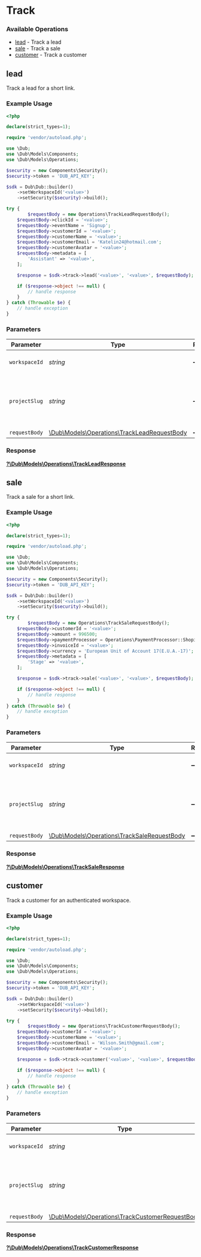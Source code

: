 # Track


### Available Operations

* [lead](#lead) - Track a lead
* [sale](#sale) - Track a sale
* [customer](#customer) - Track a customer

## lead

Track a lead for a short link.

### Example Usage

```php
<?php

declare(strict_types=1);

require 'vendor/autoload.php';

use \Dub;
use \Dub\Models\Components;
use \Dub\Models\Operations;

$security = new Components\Security();
$security->token = 'DUB_API_KEY';

$sdk = Dub\Dub::builder()
    ->setWorkspaceId('<value>')
    ->setSecurity($security)->build();

try {
        $requestBody = new Operations\TrackLeadRequestBody();
    $requestBody->clickId = '<value>';
    $requestBody->eventName = 'Signup';
    $requestBody->customerId = '<value>';
    $requestBody->customerName = '<value>';
    $requestBody->customerEmail = 'Katelin24@hotmail.com';
    $requestBody->customerAvatar = '<value>';
    $requestBody->metadata = [
        'Assistant' => '<value>',
    ];

    $response = $sdk->track->lead('<value>', '<value>', $requestBody);

    if ($response->object !== null) {
        // handle response
    }
} catch (Throwable $e) {
    // handle exception
}
```

### Parameters

| Parameter                                                                                      | Type                                                                                           | Required                                                                                       | Description                                                                                    |
| ---------------------------------------------------------------------------------------------- | ---------------------------------------------------------------------------------------------- | ---------------------------------------------------------------------------------------------- | ---------------------------------------------------------------------------------------------- |
| `workspaceId`                                                                                  | *string*                                                                                       | :heavy_minus_sign:                                                                             | The ID of the workspace.                                                                       |
| `projectSlug`                                                                                  | *string*                                                                                       | :heavy_minus_sign:                                                                             | The slug of the project. This field is deprecated – use `workspaceId` instead.                 |
| `requestBody`                                                                                  | [\Dub\Models\Operations\TrackLeadRequestBody](../../Models/Operations/TrackLeadRequestBody.md) | :heavy_minus_sign:                                                                             | N/A                                                                                            |


### Response

**[?\Dub\Models\Operations\TrackLeadResponse](../../Models/Operations/TrackLeadResponse.md)**


## sale

Track a sale for a short link.

### Example Usage

```php
<?php

declare(strict_types=1);

require 'vendor/autoload.php';

use \Dub;
use \Dub\Models\Components;
use \Dub\Models\Operations;

$security = new Components\Security();
$security->token = 'DUB_API_KEY';

$sdk = Dub\Dub::builder()
    ->setWorkspaceId('<value>')
    ->setSecurity($security)->build();

try {
        $requestBody = new Operations\TrackSaleRequestBody();
    $requestBody->customerId = '<value>';
    $requestBody->amount = 996500;
    $requestBody->paymentProcessor = Operations\PaymentProcessor::Shopify;
    $requestBody->invoiceId = '<value>';
    $requestBody->currency = 'European Unit of Account 17(E.U.A.-17)';
    $requestBody->metadata = [
        'Stage' => '<value>',
    ];

    $response = $sdk->track->sale('<value>', '<value>', $requestBody);

    if ($response->object !== null) {
        // handle response
    }
} catch (Throwable $e) {
    // handle exception
}
```

### Parameters

| Parameter                                                                                      | Type                                                                                           | Required                                                                                       | Description                                                                                    |
| ---------------------------------------------------------------------------------------------- | ---------------------------------------------------------------------------------------------- | ---------------------------------------------------------------------------------------------- | ---------------------------------------------------------------------------------------------- |
| `workspaceId`                                                                                  | *string*                                                                                       | :heavy_minus_sign:                                                                             | The ID of the workspace.                                                                       |
| `projectSlug`                                                                                  | *string*                                                                                       | :heavy_minus_sign:                                                                             | The slug of the project. This field is deprecated – use `workspaceId` instead.                 |
| `requestBody`                                                                                  | [\Dub\Models\Operations\TrackSaleRequestBody](../../Models/Operations/TrackSaleRequestBody.md) | :heavy_minus_sign:                                                                             | N/A                                                                                            |


### Response

**[?\Dub\Models\Operations\TrackSaleResponse](../../Models/Operations/TrackSaleResponse.md)**


## customer

Track a customer for an authenticated workspace.

### Example Usage

```php
<?php

declare(strict_types=1);

require 'vendor/autoload.php';

use \Dub;
use \Dub\Models\Components;
use \Dub\Models\Operations;

$security = new Components\Security();
$security->token = 'DUB_API_KEY';

$sdk = Dub\Dub::builder()
    ->setWorkspaceId('<value>')
    ->setSecurity($security)->build();

try {
        $requestBody = new Operations\TrackCustomerRequestBody();
    $requestBody->customerId = '<value>';
    $requestBody->customerName = '<value>';
    $requestBody->customerEmail = 'Wilson.Smith@gmail.com';
    $requestBody->customerAvatar = '<value>';

    $response = $sdk->track->customer('<value>', '<value>', $requestBody);

    if ($response->object !== null) {
        // handle response
    }
} catch (Throwable $e) {
    // handle exception
}
```

### Parameters

| Parameter                                                                                              | Type                                                                                                   | Required                                                                                               | Description                                                                                            |
| ------------------------------------------------------------------------------------------------------ | ------------------------------------------------------------------------------------------------------ | ------------------------------------------------------------------------------------------------------ | ------------------------------------------------------------------------------------------------------ |
| `workspaceId`                                                                                          | *string*                                                                                               | :heavy_minus_sign:                                                                                     | The ID of the workspace.                                                                               |
| `projectSlug`                                                                                          | *string*                                                                                               | :heavy_minus_sign:                                                                                     | The slug of the project. This field is deprecated – use `workspaceId` instead.                         |
| `requestBody`                                                                                          | [\Dub\Models\Operations\TrackCustomerRequestBody](../../Models/Operations/TrackCustomerRequestBody.md) | :heavy_minus_sign:                                                                                     | N/A                                                                                                    |


### Response

**[?\Dub\Models\Operations\TrackCustomerResponse](../../Models/Operations/TrackCustomerResponse.md)**

